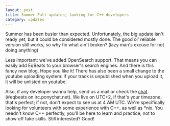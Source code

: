 ```yaml
---
layout: post
title: Summer-Fall updates; looking for C++ developers
category: updates
---
```


Summer has been busier than expected. Unfortunately, the big update isn't ready yet, but it could be considered mostly done. The good ol' reliable version still works, so why fix what ain't broken? (lazy man's excuse for not doing anything)

Less important: we've added OpenSearch support. That means you can easily add EqBeats to your browser's search engines. And there is this fancy new blog. Hope you like it!
There has also been a small change to the youtube uploading system: if your track is unpublished when you upload it, it will be unlisted on youtube.

Also, if any developer wanna help, send us a mail or check the [chat][] (#eqbeats on irc.ponychat.net). We live on UTC+2, if that's your timezone, that's perfect; if not, don't expect to see us at 4 AM UTC. We're specifically looking for volunteers with some experience with C++, as well as \*nix. You needn't know C++ perfectly, you'll be here to learn and practice, not to show off fake skills. Still interested? Good!

[chat]: http://ponychat.net/webchat/index-2.php?autojoin=eqbeats
